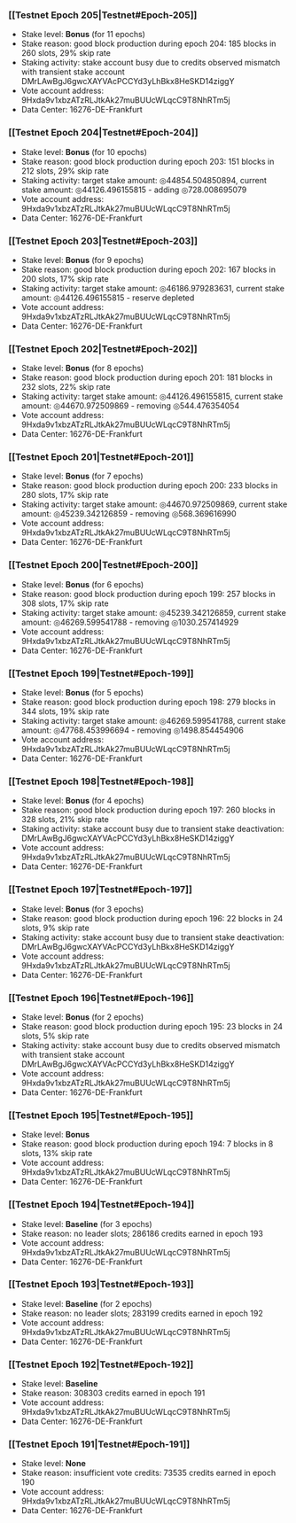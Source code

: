 ### [[Testnet Epoch 205|Testnet#Epoch-205]]
* Stake level: **Bonus** (for 11 epochs)
* Stake reason: good block production during epoch 204: 185 blocks in 260 slots, 29% skip rate
* Staking activity: stake account busy due to credits observed mismatch with transient stake account DMrLAwBgJ6gwcXAYVAcPCCYd3yLhBkx8HeSKD14ziggY
* Vote account address: 9Hxda9v1xbzATzRLJtkAk27muBUUcWLqcC9T8NhRTm5j
* Data Center: 16276-DE-Frankfurt
### [[Testnet Epoch 204|Testnet#Epoch-204]]
* Stake level: **Bonus** (for 10 epochs)
* Stake reason: good block production during epoch 203: 151 blocks in 212 slots, 29% skip rate
* Staking activity: target stake amount: ◎44854.504850894, current stake amount: ◎44126.496155815 - adding ◎728.008695079
* Vote account address: 9Hxda9v1xbzATzRLJtkAk27muBUUcWLqcC9T8NhRTm5j
* Data Center: 16276-DE-Frankfurt
### [[Testnet Epoch 203|Testnet#Epoch-203]]
* Stake level: **Bonus** (for 9 epochs)
* Stake reason: good block production during epoch 202: 167 blocks in 200 slots, 17% skip rate
* Staking activity: target stake amount: ◎46186.979283631, current stake amount: ◎44126.496155815 - reserve depleted
* Vote account address: 9Hxda9v1xbzATzRLJtkAk27muBUUcWLqcC9T8NhRTm5j
* Data Center: 16276-DE-Frankfurt
### [[Testnet Epoch 202|Testnet#Epoch-202]]
* Stake level: **Bonus** (for 8 epochs)
* Stake reason: good block production during epoch 201: 181 blocks in 232 slots, 22% skip rate
* Staking activity: target stake amount: ◎44126.496155815, current stake amount: ◎44670.972509869 - removing ◎544.476354054
* Vote account address: 9Hxda9v1xbzATzRLJtkAk27muBUUcWLqcC9T8NhRTm5j
* Data Center: 16276-DE-Frankfurt
### [[Testnet Epoch 201|Testnet#Epoch-201]]
* Stake level: **Bonus** (for 7 epochs)
* Stake reason: good block production during epoch 200: 233 blocks in 280 slots, 17% skip rate
* Staking activity: target stake amount: ◎44670.972509869, current stake amount: ◎45239.342126859 - removing ◎568.369616990
* Vote account address: 9Hxda9v1xbzATzRLJtkAk27muBUUcWLqcC9T8NhRTm5j
* Data Center: 16276-DE-Frankfurt
### [[Testnet Epoch 200|Testnet#Epoch-200]]
* Stake level: **Bonus** (for 6 epochs)
* Stake reason: good block production during epoch 199: 257 blocks in 308 slots, 17% skip rate
* Staking activity: target stake amount: ◎45239.342126859, current stake amount: ◎46269.599541788 - removing ◎1030.257414929
* Vote account address: 9Hxda9v1xbzATzRLJtkAk27muBUUcWLqcC9T8NhRTm5j
* Data Center: 16276-DE-Frankfurt
### [[Testnet Epoch 199|Testnet#Epoch-199]]
* Stake level: **Bonus** (for 5 epochs)
* Stake reason: good block production during epoch 198: 279 blocks in 344 slots, 19% skip rate
* Staking activity: target stake amount: ◎46269.599541788, current stake amount: ◎47768.453996694 - removing ◎1498.854454906
* Vote account address: 9Hxda9v1xbzATzRLJtkAk27muBUUcWLqcC9T8NhRTm5j
* Data Center: 16276-DE-Frankfurt
### [[Testnet Epoch 198|Testnet#Epoch-198]]
* Stake level: **Bonus** (for 4 epochs)
* Stake reason: good block production during epoch 197: 260 blocks in 328 slots, 21% skip rate
* Staking activity: stake account busy due to transient stake deactivation: DMrLAwBgJ6gwcXAYVAcPCCYd3yLhBkx8HeSKD14ziggY
* Vote account address: 9Hxda9v1xbzATzRLJtkAk27muBUUcWLqcC9T8NhRTm5j
* Data Center: 16276-DE-Frankfurt
### [[Testnet Epoch 197|Testnet#Epoch-197]]
* Stake level: **Bonus** (for 3 epochs)
* Stake reason: good block production during epoch 196: 22 blocks in 24 slots, 9% skip rate
* Staking activity: stake account busy due to transient stake deactivation: DMrLAwBgJ6gwcXAYVAcPCCYd3yLhBkx8HeSKD14ziggY
* Vote account address: 9Hxda9v1xbzATzRLJtkAk27muBUUcWLqcC9T8NhRTm5j
* Data Center: 16276-DE-Frankfurt
### [[Testnet Epoch 196|Testnet#Epoch-196]]
* Stake level: **Bonus** (for 2 epochs)
* Stake reason: good block production during epoch 195: 23 blocks in 24 slots, 5% skip rate
* Staking activity: stake account busy due to credits observed mismatch with transient stake account DMrLAwBgJ6gwcXAYVAcPCCYd3yLhBkx8HeSKD14ziggY
* Vote account address: 9Hxda9v1xbzATzRLJtkAk27muBUUcWLqcC9T8NhRTm5j
* Data Center: 16276-DE-Frankfurt
### [[Testnet Epoch 195|Testnet#Epoch-195]]
* Stake level: **Bonus**
* Stake reason: good block production during epoch 194: 7 blocks in 8 slots, 13% skip rate
* Vote account address: 9Hxda9v1xbzATzRLJtkAk27muBUUcWLqcC9T8NhRTm5j
* Data Center: 16276-DE-Frankfurt
### [[Testnet Epoch 194|Testnet#Epoch-194]]
* Stake level: **Baseline** (for 3 epochs)
* Stake reason: no leader slots; 286186 credits earned in epoch 193
* Vote account address: 9Hxda9v1xbzATzRLJtkAk27muBUUcWLqcC9T8NhRTm5j
* Data Center: 16276-DE-Frankfurt
### [[Testnet Epoch 193|Testnet#Epoch-193]]
* Stake level: **Baseline** (for 2 epochs)
* Stake reason: no leader slots; 283199 credits earned in epoch 192
* Vote account address: 9Hxda9v1xbzATzRLJtkAk27muBUUcWLqcC9T8NhRTm5j
* Data Center: 16276-DE-Frankfurt
### [[Testnet Epoch 192|Testnet#Epoch-192]]
* Stake level: **Baseline**
* Stake reason: 308303 credits earned in epoch 191
* Vote account address: 9Hxda9v1xbzATzRLJtkAk27muBUUcWLqcC9T8NhRTm5j
* Data Center: 16276-DE-Frankfurt
### [[Testnet Epoch 191|Testnet#Epoch-191]]
* Stake level: **None**
* Stake reason: insufficient vote credits: 73535 credits earned in epoch 190
* Vote account address: 9Hxda9v1xbzATzRLJtkAk27muBUUcWLqcC9T8NhRTm5j
* Data Center: 16276-DE-Frankfurt